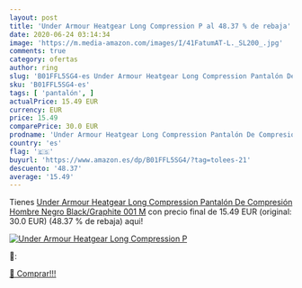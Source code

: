 ```yaml
---
layout: post
title: 'Under Armour Heatgear Long Compression P al 48.37 % de rebaja'
date: 2020-06-24 03:14:34
image: 'https://m.media-amazon.com/images/I/41FatumAT-L._SL200_.jpg'
comments: true
category: ofertas
author: ring
slug: 'B01FFL5SG4-es Under Armour Heatgear Long Compression Pantalón De...'
sku: 'B01FFL5SG4-es'
tags: [ 'pantalón', ]
actualPrice: 15.49 EUR
currency: EUR
price: 15.49
comparePrice: 30.0 EUR
prodname: 'Under Armour Heatgear Long Compression Pantalón De Compresión  Hombre  Negro  Black/Graphite 001   M'
country: 'es'
flag: '🇪🇸'
buyurl: 'https://www.amazon.es/dp/B01FFL5SG4/?tag=tolees-21'
descuento: '48.37'
average: '15.49'
---
```


Tienes [Under Armour Heatgear Long Compression Pantalón De Compresión  Hombre  Negro  Black/Graphite 001   M](https://www.amazon.es/dp/B01FFL5SG4/?tag=tolees-21) con precio final de  15.49 EUR (original: 30.0 EUR) (48.37 %  de rebaja) aqui!

[![Under Armour Heatgear Long Compression P](https://m.media-amazon.com/images/I/41FatumAT-L._SL200_.jpg)](https://www.amazon.es/dp/B01FFL5SG4/?tag=tolees-21)

🔎:


[🛒 Comprar!!!](https://www.amazon.es/dp/B01FFL5SG4/?tag=tolees-21)
